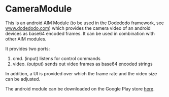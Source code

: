 # CameraModule

This is an android AIM Module (to be used in the Dodedodo framework, see www.dodedodo.com) which provides the camera video of an android devices as base64 encoded frames. It can be used in combination with other AIM modules.

It provides two ports:

1. cmd. (input) listens for control commands
2. video. (output) sends out video frames as base64 encoded strings

In addition, a UI is provided over which the frame rate and the video size can be adjusted.

The android module can be downloaded on the Google Play store [here](https://play.google.com/store/apps/details?id=org.dobots.cameramodule).

